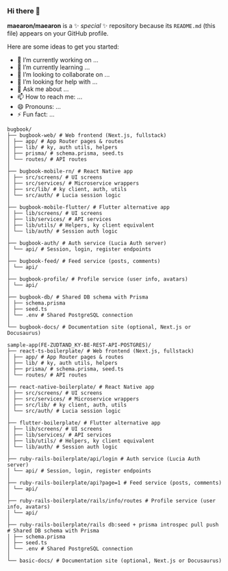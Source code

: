 ### Hi there 👋


**maearon/maearon** is a ✨ _special_ ✨ repository because its `README.md` (this file) appears on your GitHub profile.

Here are some ideas to get you started:

- 🔭 I’m currently working on ...
- 🌱 I’m currently learning ...
- 👯 I’m looking to collaborate on ...
- 🤔 I’m looking for help with ...
- 💬 Ask me about ...
- 📫 How to reach me: ...
- 😄 Pronouns: ...
- ⚡ Fun fact: ...
```
bugbook/
├── bugbook-web/ # Web frontend (Next.js, fullstack)
│ ├── app/ # App Router pages & routes
│ ├── lib/ # ky, auth utils, helpers
│ ├── prisma/ # schema.prisma, seed.ts
│ └── routes/ # API routes
│
├── bugbook-mobile-rn/ # React Native app
│ ├── src/screens/ # UI screens
│ ├── src/services/ # Microservice wrappers
│ ├── src/lib/ # ky client, auth, utils
│ └── src/auth/ # Lucia session logic
│
├── bugbook-mobile-flutter/ # Flutter alternative app
│ ├── lib/screens/ # UI screens
│ ├── lib/services/ # API services
│ ├── lib/utils/ # Helpers, ky client equivalent
│ └── lib/auth/ # Session auth logic
│
├── bugbook-auth/ # Auth service (Lucia Auth server)
│ └── api/ # Session, login, register endpoints
│
├── bugbook-feed/ # Feed service (posts, comments)
│ └── api/
│
├── bugbook-profile/ # Profile service (user info, avatars)
│ └── api/
│
├── bugbook-db/ # Shared DB schema with Prisma
│ ├── schema.prisma
│ ├── seed.ts
│ └── .env # Shared PostgreSQL connection
│
└── bugbook-docs/ # Documentation site (optional, Next.js or Docusaurus)
```
```
sample-app(FE-ZUDTAND_KY-BE-REST-API-POSTGRES)/
├── react-ts-boilerplate/ # Web frontend (Next.js, fullstack)
│ ├── app/ # App Router pages & routes
│ ├── lib/ # ky, auth utils, helpers
│ ├── prisma/ # schema.prisma, seed.ts
│ └── routes/ # API routes
│
├── react-native-boilerplate/ # React Native app
│ ├── src/screens/ # UI screens
│ ├── src/services/ # Microservice wrappers
│ ├── src/lib/ # ky client, auth, utils
│ └── src/auth/ # Lucia session logic
│
├── flutter-boilerplate/ # Flutter alternative app
│ ├── lib/screens/ # UI screens
│ ├── lib/services/ # API services
│ ├── lib/utils/ # Helpers, ky client equivalent
│ └── lib/auth/ # Session auth logic
│
├── ruby-rails-boilerplate/api/login # Auth service (Lucia Auth server)
│ └── api/ # Session, login, register endpoints
│
├── ruby-rails-boilerplate/api?page=1 # Feed service (posts, comments)
│ └── api/
│
├── ruby-rails-boilerplate/rails/info/routes # Profile service (user info, avatars)
│ └── api/
│
├── ruby-rails-boilerplate/rails db:seed + prisma introspec pull push # Shared DB schema with Prisma
│ ├── schema.prisma
│ ├── seed.ts
│ └── .env # Shared PostgreSQL connection
│
└── basic-docs/ # Documentation site (optional, Next.js or Docusaurus)
```
